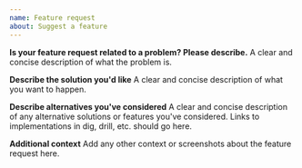 ```yaml
---
name: Feature request
about: Suggest a feature
---
```


**Is your feature request related to a problem? Please describe.**
A clear and concise description of what the problem is.

**Describe the solution you'd like**
A clear and concise description of what you want to happen.

**Describe alternatives you've considered**
A clear and concise description of any alternative solutions or features you've considered.
Links to implementations in dig, drill, etc. should go here.

**Additional context**
Add any other context or screenshots about the feature request here.
